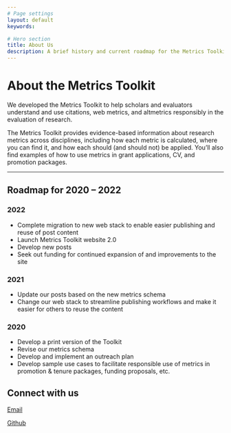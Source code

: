 ```yaml
---
# Page settings
layout: default
keywords:

# Hero section
title: About Us
description: A brief history and current roadmap for the Metrics Toolkit project
---
```

# About the Metrics Toolkit

We developed the Metrics Toolkit to help scholars and evaluators understand and use citations, web metrics, and altmetrics responsibly in the evaluation of research.

The Metrics Toolkit provides evidence-based information about research metrics across disciplines, including how each metric is calculated, where you can find it, and how each should (and should not) be applied. You’ll also find examples of how to use metrics in grant applications, CV, and promotion packages.


---

## Roadmap for 2020 – 2022

### 2022

- Complete migration to new web stack to enable easier publishing and reuse of post content
- Launch Metrics Toolkit website 2.0
- Develop new posts 
- Seek out funding for continued expansion of and improvements to the site


### 2021

- Update our posts based on the new metrics schema
- Change our web stack to streamline publishing workflows and make it easier for others to reuse the content


### 2020

- Develop a print version of the Toolkit
- Revise our metrics schema
- Develop and implement an outreach plan
- Develop sample use cases to facilitate responsible use of metrics in promotion & tenure packages, funding proposals, etc.



## Connect with us

[Email](mailto:metricstoolkit@gmail.com)

[Github](https://github.com/Metrics-Toolkit)

